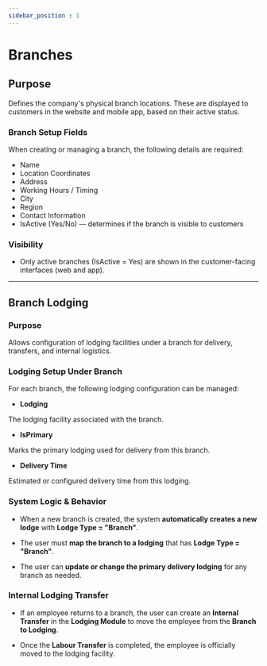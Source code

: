 ```yaml
---
sidebar_position : 1
---
```


# Branches

## Purpose

Defines the company's physical branch locations. These are displayed to customers in the website and mobile app, based on their active status.

### Branch Setup Fields

When creating or managing a branch, the following details are required:

  - Name
  - Location Coordinates
  - Address
  - Working Hours / Timing
  - City
  - Region
  - Contact Information
  - IsActive (Yes/No) — determines if the branch is visible to customers

### Visibility

  - Only active branches (IsActive = Yes) are shown in the customer-facing interfaces (web and app).
------------------------------------------------

## Branch Lodging

### Purpose

Allows configuration of lodging facilities under a branch for delivery, transfers, and internal logistics.

### Lodging Setup Under Branch

For each branch, the following lodging configuration can be managed:

  - **Lodging**

The lodging facility associated with the branch.

  - **IsPrimary**

Marks the primary lodging used for delivery from this branch.

  - **Delivery Time**

Estimated or configured delivery time from this lodging.

### System Logic & Behavior

  - When a new branch is created, the system **automatically creates a new lodge** with **Lodge Type = "Branch"**.

  - The user must **map the branch to a lodging** that has **Lodge Type = "Branch"**.

  - The user can **update or change the primary delivery lodging** for any branch as needed.

### Internal Lodging Transfer

  - If an employee returns to a branch, the user can create an **Internal Transfer** in the **Lodging Module** to move the employee from the **Branch to Lodging**.

  - Once the **Labour Transfer** is completed, the employee is officially moved to the lodging facility.